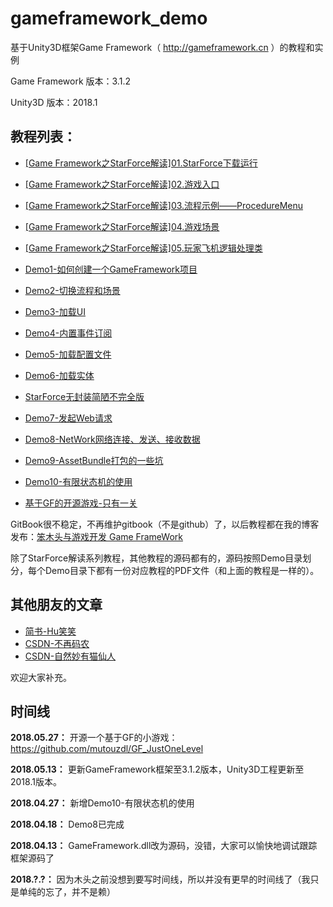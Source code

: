 # gameframework_demo
基于Unity3D框架Game Framework（ http://gameframework.cn ）的教程和实例

Game Framework 版本：3.1.2

Unity3D 版本：2018.1

## 教程列表：
 - [[Game Framework之StarForce解读]01.StarForce下载运行](http://www.benmutou.com/archives/2473)
 - [[Game Framework之StarForce解读]02.游戏入口](http://www.benmutou.com/archives/2486)
 - [[Game Framework之StarForce解读]03.流程示例——ProcedureMenu](http://www.benmutou.com/archives/2495)
 - [[Game Framework之StarForce解读]04.游戏场景](http://www.benmutou.com/archives/2507)
 - [[Game Framework之StarForce解读]05.玩家飞机逻辑处理类](http://www.benmutou.com/archives/2521)
 
 - [Demo1-如何创建一个GameFramework项目](http://www.benmutou.com/archives/2535)
 - [Demo2-切换流程和场景](http://www.benmutou.com/archives/2548)
 - [Demo3-加载UI](http://www.benmutou.com/archives/2564)
 - [Demo4-内置事件订阅](http://www.benmutou.com/archives/2571)
 - [Demo5-加载配置文件](http://www.benmutou.com/archives/2579)
 - [Demo6-加载实体](http://www.benmutou.com/archives/2587)
 - [StarForce无封装简陋不完全版](http://www.benmutou.com/archives/2597)
 - [Demo7-发起Web请求](http://www.benmutou.com/archives/2603)
 - [Demo8-NetWork网络连接、发送、接收数据](http://www.benmutou.com/archives/2630)
 - [Demo9-AssetBundle打包的一些坑](http://www.benmutou.com/archives/2615)
 - [Demo10-有限状态机的使用](http://www.benmutou.com/archives/2643)
 - [基于GF的开源游戏-只有一关](https://github.com/mutouzdl/GF_JustOneLevel)
 
GitBook很不稳定，不再维护gitbook（不是github）了，以后教程都在我的博客发布：[笨木头与游戏开发 Game FrameWork](http://www.benmutou.com/archives/category/unity3d/game-framework)

除了StarForce解读系列教程，其他教程的源码都有的，源码按照Demo目录划分，每个Demo目录下都有一份对应教程的PDF文件（和上面的教程是一样的）。


## 其他朋友的文章

 - [简书-Hu笑笑](https://www.jianshu.com/nb/24102104)
 - [CSDN-不再码农](https://blog.csdn.net/zphshiwo/article/category/7542068)
 - [CSDN-自然妙有猫仙人](https://so.csdn.net/so/search/s.do?q=GameFramework&t=blog&u=qq_32821435)
 
 欢迎大家补充。

## 时间线
**2018.05.27：** 开源一个基于GF的小游戏：https://github.com/mutouzdl/GF_JustOneLevel

**2018.05.13：** 更新GameFramework框架至3.1.2版本，Unity3D工程更新至2018.1版本。

**2018.04.27：** 新增Demo10-有限状态机的使用

**2018.04.18：** Demo8已完成

**2018.04.13：** GameFramework.dll改为源码，没错，大家可以愉快地调试跟踪框架源码了

**2018.?.?：** 因为木头之前没想到要写时间线，所以并没有更早的时间线了（我只是单纯的忘了，并不是赖）
